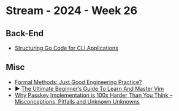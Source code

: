 # Stream - 2024 - Week 26

## Back-End

- [Structuring Go Code for CLI Applications](https://www.bytesizego.com/blog/structure-go-cli-app)

## Misc

- [Formal Methods: Just Good Engineering Practice?](https://brooker.co.za/blog/2024/04/17/formal.html)
- ▶️ [The Ultimate Beginner’s Guide To Learn And Master Vim](https://www.youtube.com/watch?v=80mWp6H4zEw)
- [Why Passkey Implementation is 100x Harder Than You Think – Misconceptions, Pitfalls and Unknown Unknowns](https://www.corbado.com/blog/passkey-implementation-pitfalls-misconceptions-unknowns)
